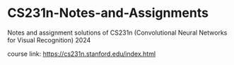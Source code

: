 # CS231n-Notes-and-Assignments
Notes and assignment solutions of CS231n (Convolutional Neural Networks for Visual Recognition) 2024

course link: https://cs231n.stanford.edu/index.html
